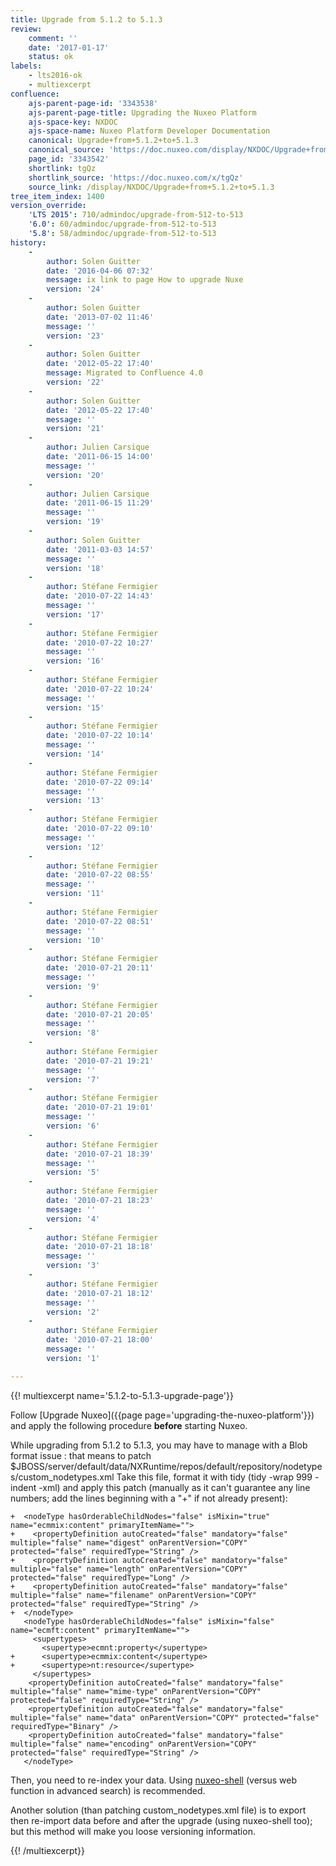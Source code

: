 ```yaml
---
title: Upgrade from 5.1.2 to 5.1.3
review:
    comment: ''
    date: '2017-01-17'
    status: ok
labels:
    - lts2016-ok
    - multiexcerpt
confluence:
    ajs-parent-page-id: '3343538'
    ajs-parent-page-title: Upgrading the Nuxeo Platform
    ajs-space-key: NXDOC
    ajs-space-name: Nuxeo Platform Developer Documentation
    canonical: Upgrade+from+5.1.2+to+5.1.3
    canonical_source: 'https://doc.nuxeo.com/display/NXDOC/Upgrade+from+5.1.2+to+5.1.3'
    page_id: '3343542'
    shortlink: tgQz
    shortlink_source: 'https://doc.nuxeo.com/x/tgQz'
    source_link: /display/NXDOC/Upgrade+from+5.1.2+to+5.1.3
tree_item_index: 1400
version_override:
    'LTS 2015': 710/admindoc/upgrade-from-512-to-513
    '6.0': 60/admindoc/upgrade-from-512-to-513
    '5.8': 58/admindoc/upgrade-from-512-to-513
history:
    -
        author: Solen Guitter
        date: '2016-04-06 07:32'
        message: ix link to page How to upgrade Nuxe
        version: '24'
    -
        author: Solen Guitter
        date: '2013-07-02 11:46'
        message: ''
        version: '23'
    -
        author: Solen Guitter
        date: '2012-05-22 17:40'
        message: Migrated to Confluence 4.0
        version: '22'
    -
        author: Solen Guitter
        date: '2012-05-22 17:40'
        message: ''
        version: '21'
    -
        author: Julien Carsique
        date: '2011-06-15 14:00'
        message: ''
        version: '20'
    -
        author: Julien Carsique
        date: '2011-06-15 11:29'
        message: ''
        version: '19'
    -
        author: Solen Guitter
        date: '2011-03-03 14:57'
        message: ''
        version: '18'
    -
        author: Stéfane Fermigier
        date: '2010-07-22 14:43'
        message: ''
        version: '17'
    -
        author: Stéfane Fermigier
        date: '2010-07-22 10:27'
        message: ''
        version: '16'
    -
        author: Stéfane Fermigier
        date: '2010-07-22 10:24'
        message: ''
        version: '15'
    -
        author: Stéfane Fermigier
        date: '2010-07-22 10:14'
        message: ''
        version: '14'
    -
        author: Stéfane Fermigier
        date: '2010-07-22 09:14'
        message: ''
        version: '13'
    -
        author: Stéfane Fermigier
        date: '2010-07-22 09:10'
        message: ''
        version: '12'
    -
        author: Stéfane Fermigier
        date: '2010-07-22 08:55'
        message: ''
        version: '11'
    -
        author: Stéfane Fermigier
        date: '2010-07-22 08:51'
        message: ''
        version: '10'
    -
        author: Stéfane Fermigier
        date: '2010-07-21 20:11'
        message: ''
        version: '9'
    -
        author: Stéfane Fermigier
        date: '2010-07-21 20:05'
        message: ''
        version: '8'
    -
        author: Stéfane Fermigier
        date: '2010-07-21 19:21'
        message: ''
        version: '7'
    -
        author: Stéfane Fermigier
        date: '2010-07-21 19:01'
        message: ''
        version: '6'
    -
        author: Stéfane Fermigier
        date: '2010-07-21 18:39'
        message: ''
        version: '5'
    -
        author: Stéfane Fermigier
        date: '2010-07-21 18:23'
        message: ''
        version: '4'
    -
        author: Stéfane Fermigier
        date: '2010-07-21 18:18'
        message: ''
        version: '3'
    -
        author: Stéfane Fermigier
        date: '2010-07-21 18:12'
        message: ''
        version: '2'
    -
        author: Stéfane Fermigier
        date: '2010-07-21 18:00'
        message: ''
        version: '1'

---
```

{{! multiexcerpt name='5.1.2-to-5.1.3-upgrade-page'}}

Follow [Upgrade Nuxeo]({{page page='upgrading-the-nuxeo-platform'}}) and apply the following procedure __before__ starting Nuxeo.

While upgrading from 5.1.2 to 5.1.3, you may have to manage with a Blob format issue : that means to patch $JBOSS/server/default/data/NXRuntime/repos/default/repository/nodetypes/custom_nodetypes.xml
Take this file, format it with tidy (tidy -wrap 999 -indent -xml) and apply this patch (manually as it can't guarantee any line numbers; add the lines beginning with a "+" if not already present):

```
+  <nodeType hasOrderableChildNodes="false" isMixin="true" name="ecmmix:content" primaryItemName="">
+    <propertyDefinition autoCreated="false" mandatory="false" multiple="false" name="digest" onParentVersion="COPY" protected="false" requiredType="String" />
+    <propertyDefinition autoCreated="false" mandatory="false" multiple="false" name="length" onParentVersion="COPY" protected="false" requiredType="Long" />
+    <propertyDefinition autoCreated="false" mandatory="false" multiple="false" name="filename" onParentVersion="COPY" protected="false" requiredType="String" />
+  </nodeType>
   <nodeType hasOrderableChildNodes="false" isMixin="false" name="ecmft:content" primaryItemName="">
     <supertypes>
       <supertype>ecmnt:property</supertype>
+      <supertype>ecmmix:content</supertype>
+      <supertype>nt:resource</supertype>
     </supertypes>
    <propertyDefinition autoCreated="false" mandatory="false" multiple="false" name="mime-type" onParentVersion="COPY" protected="false" requiredType="String" />
    <propertyDefinition autoCreated="false" mandatory="false" multiple="false" name="data" onParentVersion="COPY" protected="false" requiredType="Binary" />
    <propertyDefinition autoCreated="false" mandatory="false" multiple="false" name="encoding" onParentVersion="COPY" protected="false" requiredType="String" />
   </nodeType>

```

Then, you need to re-index your data. Using [nuxeo-shell](http://doc.nuxeo.org/5.1/nuxeo-book/reference/html/administration.html#nuxeo-shell) (versus web function in advanced search) is recommended.

Another solution (than patching custom_nodetypes.xml file) is to export then re-import data before and after the upgrade (using nuxeo-shell too); but this method will make you loose versioning information.

{{! /multiexcerpt}}
